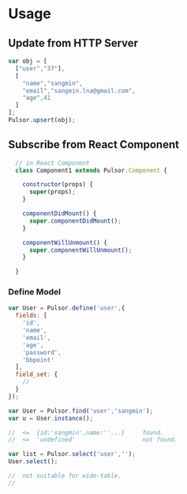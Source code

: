 # Usage

## Update from HTTP Server

```javascript
var obj = [
  ["user","37"],
  [
    "name","sangmin",
    "email","sangmin.lna@gmail.com",
    "age",41
  ]
];
Pulsor.upsert(obj);
```


## Subscribe from React Component

```javascript
  // in React Component
  class Component1 extends Pulsor.Component {

    constructor(props) {
      super(props);
    }

    componentDidMount() {
      super.componentDidMount();
    }

    componentWillUnmount() {
      super.componentWillUnmount();
    }

  }
```



### Define Model

```javascript
var User = Pulsor.define('user',{
  fields: [
    'id',
    'name',
    'email',
    'age',
    'password',
    'bbpoint'
  ],
  field_set: {
    //
  }
});

var User = Pulsor.find('user','sangmin');
var u = User.instance();

//  <=  {id:'sangmin',name:''...}     found.
//  <=  'undefined'                   not found.

var list = Pulsor.select('user','');
User.select();

//  not suitable for wide-table.
//
```
